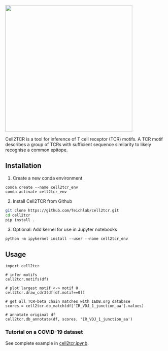 <p align="left"><img src="https://user-images.githubusercontent.com/22446690/230076528-655a571b-6516-4315-b310-36e0d43cfe31.png" width="400"></p>

Cell2TCR is a tool for inference of T cell receptor (TCR) motifs. A TCR motif describes a group of TCRs with sufficient sequence similarity to likely recognise a common epitope.

## Installation

1. Create a new conda environment

```
conda create --name cell2tcr_env
conda activate cell2tcr_env
```

2. Install Cell2TCR from Github

```bash
git clone https://github.com/Teichlab/cell2tcr.git
cd cell2tcr
pip install .
```

3. Optional: Add kernel for use in Jupyter notebooks

```
python -m ipykernel install --user --name cell2tcr_env
```

## Usage
```
import cell2tcr

# infer motifs
cell2tcr.motifs(df)

# plot largest motif <-> motif 0
cell2tcr.draw_cdr3(df[df.motif==0])

# get all TCR-beta chain matches with IEDB.org database
scores = cell2tcr.db_match(df['IR_VDJ_1_junction_aa'].values)

# annotate original df
cell2tcr.db_annotate(df, scores, 'IR_VDJ_1_junction_aa')

```


### Tutorial on a COVID-19 dataset

See complete example in [cell2tcr.ipynb](cell2tcr.ipynb).

